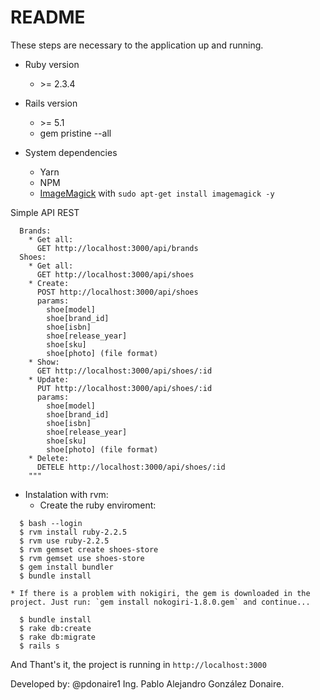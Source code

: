 # README

These steps are necessary to the application up and running.

* Ruby version
    * \>= 2.3.4
* Rails version
    * \>= 5.1 
    * gem pristine --all
    
* System dependencies
  * Yarn
  * NPM
  * [ImageMagick](http://www.imagemagick.org/script/index.php) with `sudo apt-get install imagemagick -y`
  

Simple API REST
```
  Brands:
    * Get all: 
      GET http://localhost:3000/api/brands
  Shoes:
    * Get all:
      GET http://localhost:3000/api/shoes
    * Create:
      POST http://localhost:3000/api/shoes
      params:
        shoe[model]
        shoe[brand_id]
        shoe[isbn]
        shoe[release_year]
        shoe[sku]
        shoe[photo] (file format)
    * Show:
      GET http://localhost:3000/api/shoes/:id
    * Update:
      PUT http://localhost:3000/api/shoes/:id
      params:
        shoe[model]
        shoe[brand_id]
        shoe[isbn]
        shoe[release_year]
        shoe[sku]
        shoe[photo] (file format)
    * Delete:
      DETELE http://localhost:3000/api/shoes/:id
    """
```

* Instalation with rvm:
    * Create the ruby enviroment:
```
  $ bash --login 
  $ rvm install ruby-2.2.5
  $ rvm use ruby-2.2.5
  $ rvm gemset create shoes-store
  $ rvm gemset use shoes-store
  $ gem install bundler
  $ bundle install
```
    * If there is a problem with nokigiri, the gem is downloaded in the project. Just run: `gem install nokogiri-1.8.0.gem` and continue...
```
  $ bundle install
  $ rake db:create
  $ rake db:migrate
  $ rails s
```

And Thant's it, the project is running in `http://localhost:3000`

Developed by: @pdonaire1
Ing. Pablo Alejandro González Donaire.


